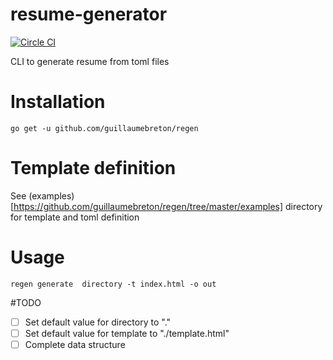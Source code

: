 # resume-generator

[![Circle CI](https://circleci.com/gh/guillaumebreton/regen/tree/master.svg?style=svg)](https://circleci.com/gh/guillaumebreton/regen/tree/master)

CLI to generate resume from toml files

# Installation

~~~
go get -u github.com/guillaumebreton/regen
~~~

# Template definition

See (examples)[https://github.com/guillaumebreton/regen/tree/master/examples] directory for template and toml definition

# Usage

~~~
regen generate  directory -t index.html -o out
~~~

#TODO

- [ ] Set default value for directory to "."
- [ ] Set default value for template to "./template.html"
- [ ] Complete data structure
